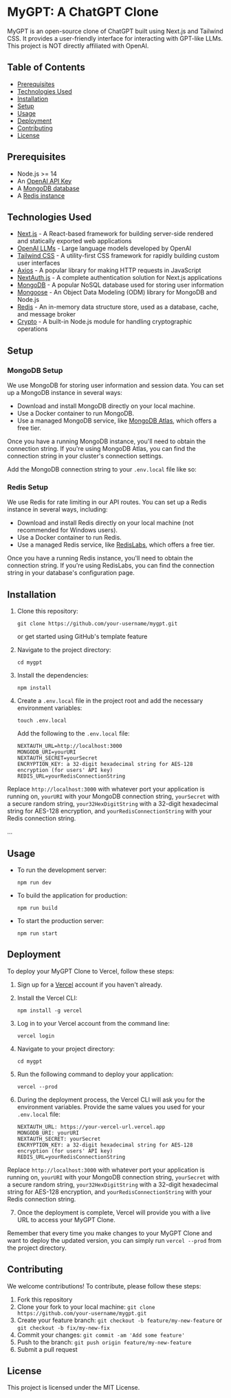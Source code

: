 # MyGPT: A ChatGPT Clone

MyGPT is an open-source clone of ChatGPT built using Next.js and Tailwind CSS. It provides a user-friendly interface for interacting with GPT-like LLMs. This project is NOT directly affiliated with OpenAI.

## Table of Contents

- [Prerequisites](#prerequisites)
- [Technologies Used](#technologies-used)
- [Installation](#installation)
- [Setup](#setup)
- [Usage](#usage)
- [Deployment](#deployment)
- [Contributing](#contributing)
- [License](#license)

## Prerequisites

- Node.js >= 14
- An [OpenAI API Key](https://platform.openai.com/account/api-keys)
- A [MongoDB database](https://www.mongodb.com/)
- A [Redis instance](https://redis.io/)

## Technologies Used

- [Next.js](https://nextjs.org/) - A React-based framework for building server-side rendered and statically exported web applications
- [OpenAI LLMs](https://platform.openai.com/docs/models/overview) - Large language models developed by OpenAI
- [Tailwind CSS](https://tailwindcss.com/) - A utility-first CSS framework for rapidly building custom user interfaces
- [Axios](https://github.com/axios/axios) - A popular library for making HTTP requests in JavaScript
- [NextAuth.js](https://next-auth.js.org/) - A complete authentication solution for Next.js applications
- [MongoDB](https://www.mongodb.com/) - A popular NoSQL database used for storing user information
- [Mongoose](https://mongoosejs.com/) - An Object Data Modeling (ODM) library for MongoDB and Node.js
- [Redis](https://redis.io/) - An in-memory data structure store, used as a database, cache, and message broker
- [Crypto](https://nodejs.org/api/crypto.html) - A built-in Node.js module for handling cryptographic operations

## Setup

### MongoDB Setup

We use MongoDB for storing user information and session data. You can set up a MongoDB instance in several ways:

- Download and install MongoDB directly on your local machine.
- Use a Docker container to run MongoDB.
- Use a managed MongoDB service, like [MongoDB Atlas](https://www.mongodb.com/cloud/atlas), which offers a free tier.

Once you have a running MongoDB instance, you'll need to obtain the connection string. If you're using MongoDB Atlas, you can find the connection string in your cluster's connection settings.

Add the MongoDB connection string to your `.env.local` file like so:

### Redis Setup

We use Redis for rate limiting in our API routes. You can set up a Redis instance in several ways, including:

- Download and install Redis directly on your local machine (not recommended for Windows users).
- Use a Docker container to run Redis.
- Use a managed Redis service, like [RedisLabs](https://redislabs.com/), which offers a free tier.

Once you have a running Redis instance, you'll need to obtain the connection string. If you're using RedisLabs, you can find the connection string in your database's configuration page.

## Installation

1. Clone this repository:

   ```
   git clone https://github.com/your-username/mygpt.git
   ```

   or get started using GitHub's template feature

2. Navigate to the project directory:

   ```
   cd mygpt
   ```

3. Install the dependencies:

   ```
   npm install
   ```

4. Create a `.env.local` file in the project root and add the necessary environment variables:

   ```
   touch .env.local
   ```

   Add the following to the `.env.local` file:

   ```
   NEXTAUTH_URL=http://localhost:3000
   MONGODB_URI=yourURI
   NEXTAUTH_SECRET=yourSecret
   ENCRYPTION_KEY: a 32-digit hexadecimal string for AES-128 encryption (for users' API key)
   REDIS_URL=yourRedisConnectionString
   ```

Replace `http://localhost:3000` with whatever port your application is running on, `yourURI` with your MongoDB connection string, `yourSecret` with a secure random string, `your32HexDigitString` with a 32-digit hexadecimal string for AES-128 encryption, and `yourRedisConnectionString` with your Redis connection string.

...

## Usage

- To run the development server:

  ```
  npm run dev
  ```

- To build the application for production:

  ```
  npm run build
  ```

- To start the production server:

  ```
  npm run start
  ```

## Deployment

To deploy your MyGPT Clone to Vercel, follow these steps:

1. Sign up for a [Vercel](https://vercel.com/) account if you haven't already.

2. Install the Vercel CLI:

   ```
   npm install -g vercel
   ```

3. Log in to your Vercel account from the command line:

   ```
   vercel login
   ```

4. Navigate to your project directory:

   ```
   cd mygpt
   ```

5. Run the following command to deploy your application:

   ```
   vercel --prod
   ```

6. During the deployment process, the Vercel CLI will ask you for the environment variables. Provide the same values you used for your `.env.local` file:

   ```
   NEXTAUTH_URL: https://your-vercel-url.vercel.app
   MONGODB_URI: yourURI
   NEXTAUTH_SECRET: yourSecret
   ENCRYPTION_KEY: a 32-digit hexadecimal string for AES-128 encryption (for users' API key)
   REDIS_URL=yourRedisConnectionString
   ```

Replace `http://localhost:3000` with whatever port your application is running on, `yourURI` with your MongoDB connection string, `yourSecret` with a secure random string, `your32HexDigitString` with a 32-digit hexadecimal string for AES-128 encryption, and `yourRedisConnectionString` with your Redis connection string.

7. Once the deployment is complete, Vercel will provide you with a live URL to access your MyGPT Clone.

Remember that every time you make changes to your MyGPT Clone and want to deploy the updated version, you can simply run `vercel --prod` from the project directory.

## Contributing

We welcome contributions! To contribute, please follow these steps:

1. Fork this repository
2. Clone your fork to your local machine: `git clone https://github.com/your-username/mygpt.git`
3. Create your feature branch: `git checkout -b feature/my-new-feature` or `git checkout -b fix/my-new-fix`
4. Commit your changes: `git commit -am 'Add some feature'`
5. Push to the branch: `git push origin feature/my-new-feature`
6. Submit a pull request

## License

This project is licensed under the MIT License.
